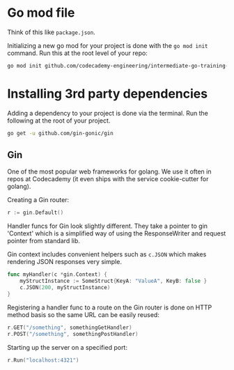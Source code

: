 # Go mod file

Think of this like `package.json`.

Initializing a new go mod for your project is done with the `go mod init` command.
Run this at the root level of your repo:

```bash
go mod init github.com/codecademy-engineering/intermediate-go-training-2023
```

# Installing 3rd party dependencies

Adding a dependency to your project is done via the terminal.
Run the following at the root of your project.

```bash
go get -u github.com/gin-gonic/gin
```

## Gin

One of the most popular web frameworks for golang. We use it often in repos at Codecademy (it even ships with the service cookie-cutter for golang).

Creating a Gin router:

```go
r := gin.Default()
```

Handler funcs for Gin look slightly different.
They take a pointer to gin 'Context' which is a simplified way of using the ResponseWriter and request pointer from standard lib.

Gin context includes convenient helpers such as `c.JSON` which makes rendering JSON responses very simple.

```go
func myHandler(c *gin.Context) {
	myStructInstance := SomeStruct{KeyA: "ValueA", KeyB: false }
	c.JSON(200, myStructInstance)
}
```

Registering a handler func to a route on the Gin router is done on HTTP method basis so the same URL can be easily reused:

```go
r.GET("/something", somethingGetHandler)
r.POST("/something", somethingPostHandler)
```

Starting up the server on a specified port:

```go
r.Run("localhost:4321")
```
